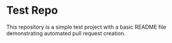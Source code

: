 # Test Repo

This repository is a simple test project with a basic README file demonstrating automated pull request creation.

